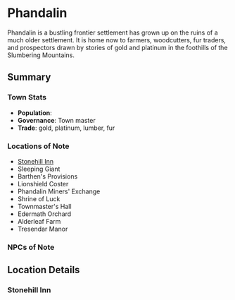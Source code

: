 # Phandalin

Phandalin is a bustling frontier settlement has grown up on the ruins of a much older settlement. It is home now to farmers, woodcutters, fur traders, and prospectors drawn by stories of gold and platinum in the foothills of the Slumbering Mountains.

## Summary

### Town Stats

- **Population**: 
- **Governance**: Town master
- **Trade**: gold, platinum, lumber, fur

### Locations of Note

- [Stonehill Inn](#stonehill-inn)
- Sleeping Giant
- Barthen's Provisions
- Lionshield Coster
- Phandalin Miners' Exchange
- Shrine of Luck
- Townmaster's Hall
- Edermath Orchard
- Alderleaf Farm
- Tresendar Manor

### NPCs of Note

## Location Details

### Stonehill Inn


